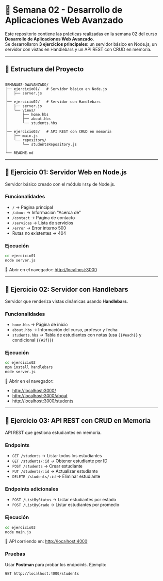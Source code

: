 # 📌 Semana 02 - Desarrollo de Aplicaciones Web Avanzado

Este repositorio contiene las prácticas realizadas en la semana 02 del curso **Desarrollo de Aplicaciones Web Avanzado**.  
Se desarrollaron **3 ejercicios principales**: un servidor básico en Node.js, un servidor con vistas en Handlebars y un API REST con CRUD en memoria.

---

## 📂 Estructura del Proyecto
```

SEMANA02-DWAVANZADO/
│── ejercicio01/   # Servidor básico en Node.js
│   ├── server.js
│
│── ejercicio02/   # Servidor con Handlebars
│   ├── server.js
│   └── views/
│       ├── home.hbs
│       ├── about.hbs
│       └── students.hbs
│
│── ejercicio03/   # API REST con CRUD en memoria
│   ├── main.js
│   └── repository/
│       └── studentsRepository.js
│
└── README.md

````

---

## 🚀 Ejercicio 01: Servidor Web en Node.js
Servidor básico creado con el módulo `http` de Node.js.

### Funcionalidades
- `/` → Página principal  
- `/about` → Información "Acerca de"  
- `/contact` → Página de contacto  
- `/services` → Lista de servicios  
- `/error` → Error interno 500  
- Rutas no existentes → 404  

### Ejecución
```bash
cd ejercicio01
node server.js
````

📌 Abrir en el navegador: [http://localhost:3000](http://localhost:3000)

---

## 🚀 Ejercicio 02: Servidor con Handlebars

Servidor que renderiza vistas dinámicas usando **Handlebars**.

### Funcionalidades

* `home.hbs` → Página de inicio
* `about.hbs` → Información del curso, profesor y fecha
* `students.hbs` → Tabla de estudiantes con notas (usa `{{#each}}` y condicional `{{#if}}`)

### Ejecución

```bash
cd ejercicio02
npm install handlebars
node server.js
```

📌 Abrir en el navegador:

* [http://localhost:3000/](http://localhost:3000/)
* [http://localhost:3000/about](http://localhost:3000/about)
* [http://localhost:3000/students](http://localhost:3000/students)

---

## 🚀 Ejercicio 03: API REST con CRUD en Memoria

API REST que gestiona estudiantes en memoria.

### Endpoints

* `GET /students` → Listar todos los estudiantes
* `GET /students/:id` → Obtener estudiante por ID
* `POST /students` → Crear estudiante
* `PUT /students/:id` → Actualizar estudiante
* `DELETE /students/:id` → Eliminar estudiante

### Endpoints adicionales

* `POST /ListByStatus` → Listar estudiantes por estado
* `POST /ListByGrade` → Listar estudiantes por promedio

### Ejecución

```bash
cd ejercicio03
node main.js
```

📌 API corriendo en: [http://localhost:4000](http://localhost:4000)

### Pruebas

Usar **Postman** para probar los endpoints.
Ejemplo:

```
GET http://localhost:4000/students
```
